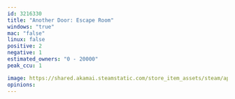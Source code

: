 ```yaml
---
id: 3216330
title: "Another Door: Escape Room"
windows: "true"
mac: "false"
linux: false
positive: 2
negative: 1
estimated_owners: "0 - 20000"
peak_ccu: 1

image: https://shared.akamai.steamstatic.com/store_item_assets/steam/apps/3216330/header.jpg?t=1732867535
opinions:
---
```

